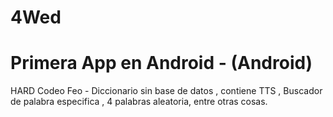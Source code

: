 # 4Wed
# Primera App en Android - (Android)
HARD Codeo Feo - Diccionario sin base de datos , contiene TTS , Buscador de palabra especifica , 4 palabras aleatoria, entre otras cosas.  
